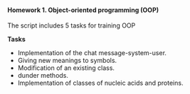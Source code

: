 #### Homework 1. Object-oriented programming (OOP)
The script includes 5 tasks for training OOP

**Tasks**

- Implementation of the chat message-system-user.
- Giving new meanings to symbols.
- Modification of an existing class.
- dunder methods.
- Implementation of classes of nucleic acids and proteins.
